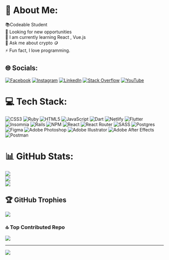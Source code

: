 # 💫 About Me:
📚Codeable Student<br>🤝 Looking for new opportunities<br>🌱 I am currently learning React , Vue.js<br>💬 Ask me about crypto 🪙<br>⚡ Fun fact, I love programming.


## 🌐 Socials:
[![Facebook](https://img.shields.io/badge/Facebook-%231877F2.svg?logo=Facebook&logoColor=white)](https://facebook.com/davidarvl) [![Instagram](https://img.shields.io/badge/Instagram-%23E4405F.svg?logo=Instagram&logoColor=white)](https://instagram.com/pedroariasv) [![LinkedIn](https://img.shields.io/badge/LinkedIn-%230077B5.svg?logo=linkedin&logoColor=white)](https://linkedin.com/in/pedroarvl) [![Stack Overflow](https://img.shields.io/badge/-Stackoverflow-FE7A16?logo=stack-overflow&logoColor=white)](https://stackoverflow.com/users/19577563) [![YouTube](https://img.shields.io/badge/YouTube-%23FF0000.svg?logo=YouTube&logoColor=white)](https://youtube.com/@davidarvl) 

# 💻 Tech Stack:
![CSS3](https://img.shields.io/badge/css3-%231572B6.svg?style=for-the-badge&logo=css3&logoColor=white) ![Ruby](https://img.shields.io/badge/ruby-%23CC342D.svg?style=for-the-badge&logo=ruby&logoColor=white) ![HTML5](https://img.shields.io/badge/html5-%23E34F26.svg?style=for-the-badge&logo=html5&logoColor=white) ![JavaScript](https://img.shields.io/badge/javascript-%23323330.svg?style=for-the-badge&logo=javascript&logoColor=%23F7DF1E) ![Dart](https://img.shields.io/badge/dart-%230175C2.svg?style=for-the-badge&logo=dart&logoColor=white) ![Netlify](https://img.shields.io/badge/netlify-%23000000.svg?style=for-the-badge&logo=netlify&logoColor=#00C7B7) ![Flutter](https://img.shields.io/badge/Flutter-%2302569B.svg?style=for-the-badge&logo=Flutter&logoColor=white) ![Insomnia](https://img.shields.io/badge/Insomnia-black?style=for-the-badge&logo=insomnia&logoColor=5849BE) ![Rails](https://img.shields.io/badge/rails-%23CC0000.svg?style=for-the-badge&logo=ruby-on-rails&logoColor=white) ![NPM](https://img.shields.io/badge/NPM-%23000000.svg?style=for-the-badge&logo=npm&logoColor=white) ![React](https://img.shields.io/badge/react-%2320232a.svg?style=for-the-badge&logo=react&logoColor=%2361DAFB) ![React Router](https://img.shields.io/badge/React_Router-CA4245?style=for-the-badge&logo=react-router&logoColor=white) ![SASS](https://img.shields.io/badge/SASS-hotpink.svg?style=for-the-badge&logo=SASS&logoColor=white) ![Postgres](https://img.shields.io/badge/postgres-%23316192.svg?style=for-the-badge&logo=postgresql&logoColor=white) 	![Figma](https://img.shields.io/badge/figma-%23F24E1E.svg?style=for-the-badge&logo=figma&logoColor=white) ![Adobe Photoshop](https://img.shields.io/badge/adobephotoshop-%2331A8FF.svg?style=for-the-badge&logo=adobephotoshop&logoColor=white) ![Adobe Illustrator](https://img.shields.io/badge/adobeillustrator-%23FF9A00.svg?style=for-the-badge&logo=adobeillustrator&logoColor=white) ![Adobe After Effects](https://img.shields.io/badge/Adobe%20After%20Effects-9999FF.svg?style=for-the-badge&logo=Adobe%20After%20Effects&logoColor=white) ![Postman](https://img.shields.io/badge/Postman-FF6C37?style=for-the-badge&logo=postman&logoColor=white)
# 📊 GitHub Stats:
![](https://github-readme-stats.vercel.app/api?username=pdroariasvilela&theme=dark&hide_border=false&include_all_commits=false&count_private=false)<br/>
![](https://github-readme-streak-stats.herokuapp.com/?user=pdroariasvilela&theme=dark&hide_border=false)<br/>
![](https://github-readme-stats.vercel.app/api/top-langs/?username=pdroariasvilela&theme=dark&hide_border=false&include_all_commits=false&count_private=false&layout=compact)

## 🏆 GitHub Trophies
![](https://github-profile-trophy.vercel.app/?username=pdroariasvilela&theme=radical&no-frame=false&no-bg=false&margin-w=4)

### 🔝 Top Contributed Repo
![](https://github-contributor-stats.vercel.app/api?username=pdroariasvilela&limit=5&theme=tokyonight&combine_all_yearly_contributions=true)

---
[![](https://visitcount.itsvg.in/api?id=pdroariasvilela&icon=0&color=4)](https://visitcount.itsvg.in)

<!-- Proudly created with GPRM ( https://gprm.itsvg.in ) -->
